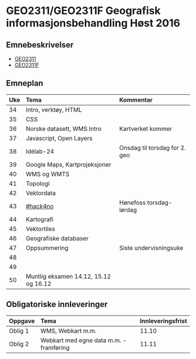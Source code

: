 # GEO2311/GEO2311F Geografisk informasjonsbehandling Høst 2016

## Emnebeskrivelser

- [GEO2311](http://www.ntnu.no/studier/emner/GEO2311/2016/1#tab=omEmnet)
- [GEO2311F](http://www.ntnu.no/studier/emner/GEO2311F/2016/1#tab=omEmnet)

## Emneplan

Uke |Tema |Kommentar
:---|:---|:---
34  | Intro, verktøy, HTML
35  | CSS
36  |Norske datasett, WMS Intro |Kartverket kommer |
37  |Javascript, Open Layers | |
38  |Idélab-24 |Onsdag til torsdag for 2. geo
39  |Google Maps, Kartprojeksjoner | |
40  |WMS og WMTS | |
41  |Topologi | |
42  |Vektordata | |
43  |[#hack4no](http://www.hack4.no/) |Hønefoss torsdag-lørdag
44  |Kartografi | |
45  |Vektortiles | |
46  |Geografiske databaser | |
47  |Oppsummering |Siste undervisningsuke |
48  | | |
49  | | |
50  |Muntlig eksamen 14.12, 15.12 og 16.12 |


## Obligatoriske innleveringer


Oppgave |Tema |Innleveringsfrist
:---|:---|:---
Oblig 1 |WMS, Webkart m.m. |11.10
Oblig 2 |Webkart med egne data m.m. - framføring |11.11
